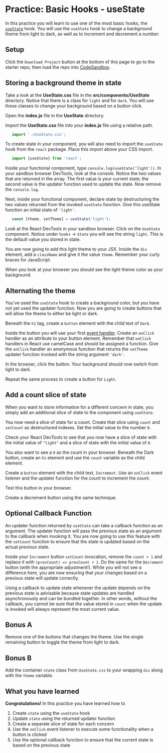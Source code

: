 # Practice: Basic Hooks - useState

In this practice you will learn to use one of the most basic hooks, the
[`useState`] hook. You will use the `useState` hook to change a background theme
from light to dark, as well as to increment and decrement a number.

## Setup

Click the `Download Project` button at the bottom of this page to go to the
starter repo, then load the repo into [CodeSandbox].

## Storing a background theme in state

Take a look at the __UseState.css__ file in the __src/components/UseState__
directory. Notice that there is a class for `light` and for `dark`. You will use
these classes to change your background based on a button click.

Open the __index.js__ file in the __UseState__ directory.

Import the __UseState.css__ file into your __index.js__ file using a relative
path.

```js
   import './UseState.css';
```

To create state in your component, you will also need to import the `useState`
hook from the `react` package. Place this import above your CSS import.

```js
   import {useState} from 'react';
```

Inside your functional component, type `console.log(useState('light'))`. In
your sandbox browser DevTools, look at the console. Notice the two values that
are returned in the array. The first value is your current state; the second
value is the updater function used to update the state. Now remove the
`console.log`.

Next, inside your functional component, declare state by destructuring the two
values returned from the invoked `useState` function. Give this useState
function an initial state of `'light'`.

```js
   const [theme, setTheme] = useState('light');
```

Look at the React DevTools in your sandbox browser. Click on the `UseState`
component. Notice under `hooks` -> `State` you will see the string `light`. This
is the default value you stored in state.

You are now going to add this light theme to your JSX. Inside the `div` element,
add a `className` and give it the value `theme`. Remember your curly braces for
JavaScript.

When you look at your browser you should see the light theme color as your
background.

## Alternating the theme

You've used the `useState` hook to create a background color, but you have not
yet used the updater function. Now you are going to create buttons that will
allow the theme to either be light or dark.

Beneath the `h1` tag, create a `button` element with the child text of `Dark`.

Inside the button you will use your first [event handler]. Create an `onClick`
handler as an attribute to your button element. Remember that `onClick` handlers
in React use camelCase and should be assigned a function. Give the `onClick`
handler an anonymous function that returns the `setTheme` updater function
invoked with the string argument `'dark'`.

In the browser, click the button. Your background should now switch from light
to dark.

Repeat the same process to create a button for `Light`.

## Add a count slice of state

When you want to store information for a different concern in state, you simply
add an additional slice of state to the component using `useState`.

You now need a slice of state for a count. Create that slice using `count` and
`setCount` as destructured indexes. Set the initial value to the number `0`.

Check your React DevTools to see that you now have a slice of state with the
initial value of `"light"` and a slice of state with the initial value of `0`.

You also want to see a `0` as the count in your browser. Beneath the Dark
button, create an `h1` element and use the `count` variable as the child
element.

Create a `button` element with the child text, `Increment`. Use an `onClick`
event listener and the updater function for the count to increment the count.

Test this button in your browser.

Create a decrement button using the same technique.

## Optional Callback Function

An updater function returned by `useState` can take a callback function as an
argument. The updater function will pass the previous state as an argument to
the callback when invoking it. You are now going to use this feature with the
`setCount` function to ensure that the state is updated based on the actual
previous state.

Inside your `Increment` button `setCount` invocation, remove the `count + 1` and
replace it with `(prevCount) => prevCount + 1`. Do the same for the `Decrement`
button (with the appropriate adjustment!). While you will not see a difference
here, you are now ensuring that your changes based on a previous state will
update correctly.

Using a callback to update state whenever the update depends on the previous
state is advisable because state updates are handled asynchronously and can be
bundled together. In other words, without the callback, you cannot be sure that
the value stored in `count` when the update is invoked will always represent the
most current value.

## Bonus A

Remove one of the buttons that changes the theme. Use the single remaining
button to toggle the theme from light to dark.

## Bonus B

Add the container `state` class from `UseState.css` to your wrapping `div` along
with the `theme` variable.

## What you have learned

**Congratulations!** In this practice you have learned how to

1. Create `state` using the `useState` hook
2. Update `state` using the returned updater function
3. Create a separate slice of state for each concern
4. Use the `onClick` event listener to execute some functionality when a button
   is clicked
5. Use the optional callback function to ensure that the current state is based
   on the previous state

[`useState`]: https://beta.reactjs.org/reference/usestate
[CodeSandbox]: https://www.codesandbox.io
[event handler]: https://beta.reactjs.org/learn/responding-to-events#adding-event-handlers